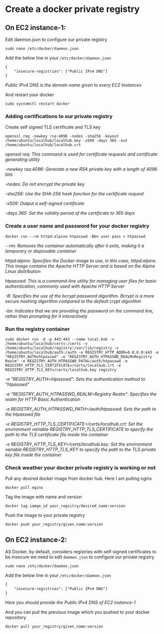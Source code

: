 # Create a docker private registry

## On EC2 instance-1:

Edit daemon.json to configure our private registry
```
sudo nano /etc/docker/daemon.json
```
Add the below line in your `/etc/docker/daemon.json` 
```
{
    "insecure-registries": ["Public IPv4 DNS"]
}
```
*Public IPv4 DNS is the domain name given to every EC2 Instances*

And restart your docker
```
sudo systemctl restart docker
```
### Adding certifications to our private registry

Create self signed TLS certificate and TLS key
```
openssl req -newkey rsa:4096 -nodes -sha256 -keyout /home/ubuntu/localhub/localhub.key -x509 -days 365 -out /home/ubuntu/localhub/localhub.crt
```

*openssl req: This command is used for certificate requests and certificate generating utility*

*-newkey rsa:4096: Generate a new RSA private key with a length of 4096 bits*

*-nodes: Do not encrypt the private key*

*-sha256: Use the SHA-256 hash function for the certificate request*

*-x509: Output a self-signed certificate*

*-days 365: Set the validity period of the certificate to 365 days*

### Create a user name and password for your docker registry
```
docker run --rm httpd:alpine htpasswd -Bbn user pass > htpasswd
```

*--rm: Removes the container automatically after it exits, making it a temporary or disposable container*

*httpd:alpine: Specifies the Docker image to use, in this case, httpd:alpine. This image contains the Apache HTTP Server and is based on the Alpine Linux distribution*

*htpasswd: This is a command-line utility for managing user files for basic authentication, commonly used with Apache HTTP Server*

*-B: Specifies the use of the bcrypt password algorithm. Bcrypt is a more secure hashing algorithm compared to the default crypt algorithm*

*-bn: Indicates that we are providing the password on the command line, rather than prompting for it interactively*

### Run the registry container
```
sudo docker run -d -p 443:443 --name local.hub -v /home/ubuntu/localhub/certs:/certs -v /home/ubuntu/localhub/registry:/var/lib/registry -v /home/ubuntu/localhub/auth:/auth -e REGISTRY_HTTP_ADDR=0.0.0.0:443 -e "REGISTRY_AUTH=htpasswd" -e "REGISTRY_AUTH_HTPASSWD_REALM=Registry Realm" -e REGISTRY_AUTH_HTPASSWD_PATH=/auth/htpasswd -e REGISTRY_HTTP_TLS_CERTIFICATE=/certs/localhub.crt -e REGISTRY_HTTP_TLS_KEY=/certs/localhub.key registry
```

*-e "REGISTRY_AUTH=htpasswd": Sets the authentication method to "htpasswd"*

*-e "REGISTRY_AUTH_HTPASSWD_REALM=Registry Realm": Specifies the realm for HTTP Basic Authentication*

*-e REGISTRY_AUTH_HTPASSWD_PATH=/auth/htpasswd: Sets the path to the htpasswd file*

*-e REGISTRY_HTTP_TLS_CERTIFICATE=/certs/localhub.crt: Set the environment variable REGISTRY_HTTP_TLS_CERTIFICATE to specify the path to the TLS certificate file inside the container*

*-e REGISTRY_HTTP_TLS_KEY=/certs/localhub.key: Set the environment variable REGISTRY_HTTP_TLS_KEY to specify the path to the TLS private key file inside the container*

### Check weather your docker private registry is working or not

Pull any desired docker image from docker hub.
Here I am pulling nginx
```
docker pull nginx
```
Tag the image with name and version
```
docker tag iamge_id your_regsitry/desired_name:version
```
Push the image to your private registry
```
docker push your_registry/given_name:version
```
## On EC2 instance-2:

AS Docker, by default, considers registries with self-signed certificates to be insecure we need to edit `daemon.json` to configure our private registry
```
sudo nano /etc/docker/daemon.json
```
Add the below line in your `/etc/docker/daemon.json`
```
{
    "insecure-registries": ["Public IPv4 DNS"]
}
```
*Here you should provide the Public IPv4 DNS of EC2 instance-1*

And you can pull the previous image which you pushed to your docker repository
```
docker pull your_registry/given_name:version
```

